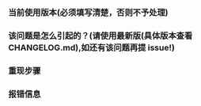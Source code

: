 ### 当前使用版本(必须填写清楚，否则不予处理)


### 该问题是怎么引起的？(请使用最新版(具体版本查看CHANGELOG.md),如还有该问题再提 issue!)


### 重现步骤



### 报错信息




